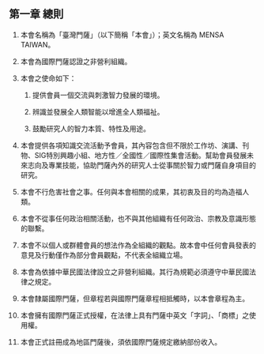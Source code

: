 ## 第一章 總則

1. 本會名稱為「臺灣門薩」（以下簡稱「本會」）；英文名稱為 MENSA TAIWAN。

2. 本會為國際門薩認證之非營利組織。

3. 本會之使命如下：

   1. 提供會員一個交流與刺激智力發展的環境。

   2. 辨識並發展全人類智能以增進全人類福祉。

   3. 鼓勵研究人的智力本質、特性及用途。

4. 本會提供各項知識交流活動予會員，其內容包含但不限於工作坊、演講、刊物、SIG特別興趣小組、地方性／全國性／國際性集會活動。幫助會員發展未來志向及專業技能，協助門薩內外的研究人士從事關於智力或門薩自身項目的研究。

5. 本會不行危害社會之事。任何與本會相關的成果，其初衷及目的均為造福人類。

6. 本會不從事任何政治相關活動，也不與其他組織有任何政治、宗教及意識形態的聯繫。

7. 本會不以個人或群體會員的想法作為全組織的觀點。故本會中任何會員發表的意見及行動僅作為部分會員觀點，不代表全組織立場。

8. 本會為依據中華民國法律設立之非營利組織。其行為規範必須遵守中華民國法律之規定。

9. 本會隸屬國際門薩，但章程若與國際門薩章程相抵觸時，以本會章程為主。

10. 本會擁有國際門薩正式授權，在法律上具有門薩中英文「字詞」、「商標」之使用權。

11. 本會正式註冊成為地區門薩後，須依國際門薩規定繳納部份收入。



